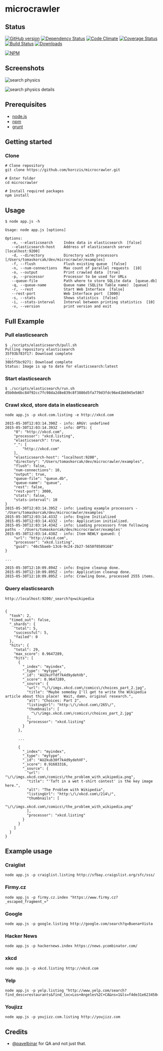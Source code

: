 # microcrawler

## Status

[![GitHub version](https://badge.fury.io/gh/korczis%2Fmicrocrawler.png)](http://badge.fury.io/gh/korczis%2Fmicrocrawler)
[![Dependency Status](https://gemnasium.com/korczis/microcrawler.svg)](https://gemnasium.com/korczis/microcrawler)
[![Code Climate](https://codeclimate.com/github/korczis/microcrawler.png)](https://codeclimate.com/github/korczis/microcrawler)
[![Coverage Status](https://coveralls.io/repos/korczis/microcrawler/badge.png)](https://coveralls.io/r/korczis/microcrawler)
[![Build Status](https://travis-ci.org/korczis/microcrawler.png)](https://travis-ci.org/korczis/microcrawler)
[![Downloads](http://img.shields.io/npm/dm/microcrawler.svg)](https://www.npmjs.org/package/microcrawler)

[![NPM](https://nodei.co/npm/microcrawler.png?downloads=true&downloadRank=true&stars=true)](https://nodei.co/npm/microcrawler/)

## Screenshots

![search physics](https://raw.githubusercontent.com/korczis/microcrawler/master/images/kibana-search-physics.png)

![search physics details](https://raw.githubusercontent.com/korczis/microcrawler/master/images/kibana-search-physics-details.png)

## Prerequisites

- [node.js](http://nodejs.org/)
- [npm](https://www.npmjs.org/)
- [grunt](http://gruntjs.com/getting-started)

## Getting started

### Clone

```
# Clone repository
git clone https://github.com/korczis/microcrawler.git

# Enter folder
cd microcrawler

# Install required packages
npm install
```

## Usage

```
$ node app.js -h

Usage: node app.js [options]

Options:
   -e, --elasticsearch     Index data in elasticsearch  [false]
   --elasticsearch-host    Address of elasticsearch server  [localhost:9200]
   -d, --directory         Directory with processors  [/Users/tomaskorcak/dev/microcrawler/examples]
   -f, --flush             Flush existing queue  [false]
   -n, --num-connections   Max count of parallel requests  [10]
   -o, --output            Print crawled data  [true]
   -p, --processor         Processor to be used for URLs
   --queue-file            Path where to store SQLite data  [queue.db]
   -q, --queue-name        Queue name (SQLite Table name)  [queue]
   -r, --rest              Start Web Interface  [false]
   --rest-port             Web Interface port  [3000]
   -s, --stats             Shows statistics  [false]
   -i, --stats-interval    Interval between printing statistics  [10]
   -v, --version           print version and exit

```

## Full Example

### Pull elasticsearch

```
$ ./scripts/elasticsearch/pull.sh
Pulling repository elasticsearch
35f93b783f17: Download complete
....
38b5f5bc9271: Download complete
Status: Image is up to date for elasticsearch:latest
```

### Start elasticsearch

```
$ ./scripts/elasticsearch/run.sh
d5b0de6bc84f92cc7fc98da2d8e839c8f3886d5fa779d3fdc96e41b6945e5867
```

### Crawl xkcd, store data in elasticsearch

```
node app.js -p xkcd.com.listing -e http://xkcd.com

2015-05-30T12:03:14.390Z - info: ARGV: undefined
2015-05-30T12:03:14.393Z - info: OPTS: {
    "0": "http://xkcd.com",
    "processor": "xkcd.listing",
    "elasticsearch": true,
    "_": [
        "http://xkcd.com"
    ],
    "elasticsearch-host": "localhost:9200",
    "directory": "/Users/tomaskorcak/dev/microcrawler/examples",
    "flush": false,
    "num-connections": 10,
    "output": true,
    "queue-file": "queue.db",
    "queue-name": "queue",
    "rest": false,
    "rest-port": 3000,
    "stats": false,
    "stats-interval": 10
}
2015-05-30T12:03:14.395Z - info: Loading example processors - '/Users/tomaskorcak/dev/microcrawler/examples'
2015-05-30T12:03:14.433Z - info: Engine Initialized
2015-05-30T12:03:14.433Z - info: Application initialized.
2015-05-30T12:03:14.434Z - info: Loading processors from following paths - '/Users/tomaskorcak/dev/microcrawler/examples'
2015-05-30T12:03:14.438Z - info: Item NEWLY queued: {
    "url": "http://xkcd.com",
    "processor": "xkcd.listing",
    "guid": "46c5baeb-13c6-9c24-2b27-5650f0589168"
}

...

2015-05-30T12:10:09.894Z - info: Engine cleanup done.
2015-05-30T12:10:09.895Z - info: Application cleanup done.
2015-05-30T12:10:09.895Z - info: Crawling Done, processed 2555 items.
```

### Query elasticsearch

```
http://localhost:9200/_search?q=wikipedia


{
  "took": 2,
  "timed_out": false,
  "_shards": {
    "total": 5,
    "successful": 5,
    "failed": 0
  },
  "hits": {
    "total": 29,
    "max_score": 0.9647289,
    "hits": [
      {
        "_index": "myindex",
        "_type": "mytype",
        "_id": "AU2kuYTdf7k4d9ydehVb",
        "_score": 0.9647289,
        "_source": {
          "url": "\/\/imgs.xkcd.com\/comics\/choices_part_2.jpg",
          "title": "Maybe someday I'll get to write the Wikipedia article about this place!  Wait, damn, original research.",
          "alt": "Choices: Part 2",
          "listingUrl": "http:\/\/xkcd.com\/265\/",
          "thumbnails": [
            "\/\/imgs.xkcd.com\/comics\/choices_part_2.jpg"
          ],
          "processor": "xkcd.listing"
        }
      },

      ...

      {
        "_index": "myindex",
        "_type": "mytype",
        "_id": "AU2kub30f7k4d9ydehXF",
        "_score": 0.91683316,
        "_source": {
          "url": "\/\/imgs.xkcd.com\/comics\/the_problem_with_wikipedia.png",
          "title": "'Taft in a wet t-shirt contest' is the key image here.",
          "alt": "The Problem with Wikipedia",
          "listingUrl": "http:\/\/xkcd.com\/214\/",
          "thumbnails": [
            "\/\/imgs.xkcd.com\/comics\/the_problem_with_wikipedia.png"
          ],
          "processor": "xkcd.listing"
        }
      }
    ]
  }
}

```

## Example usage

### Craiglist

```
node app.js -p craiglist.listing http://sfbay.craigslist.org/sfc/sss/
```

### Firmy.cz

```
node app.js -p firmy.cz.index "https://www.firmy.cz?_escaped_fragment_="
```

### Google

```
node app.js -p google.listing http://google.com/search?q=Buena+Vista
```

### Hacker News

```
node app.js -p hackernews.index https://news.ycombinator.com/
```

### xkcd

```
node app.js -p xkcd.listing http://xkcd.com
```

### Yelp

```
node app.js -p yelp.listing "http://www.yelp.com/search?find_desc=restaurants&find_loc=Los+Angeles%2C+CA&ns=1&ls=f4de31e623458437"
```

### Youjizz

```
node app.js -p youjizz.com.listing http://youjizz.com
```

## Credits

- [@pavelbinar](https://github.com/pavelbinar) for QA and not just that.
